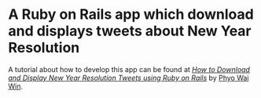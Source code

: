 # A Ruby on Rails app which download and displays tweets about New Year Resolution

A tutorial about how to develop this app can be found at 
[*How to Download and Display New Year Resolution Tweets using Ruby on Rails*](http://www.phyowaiwin.com/how-to-download-and-display-twitter-feeds-for-new-year-resolution-using-ruby-on-rails) 
by [Phyo Wai Win](http://www.phyowaiwin.com/).
